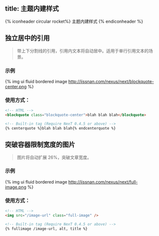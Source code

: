 title: 主题内建样式
---

{% iconheader circular rocket%}
    主题内建样式
{% endiconheader %}

## 独立居中的引用

> 带上下分割线的引用，引用内文本将自动居中。适用于单行引用文本的场景。

### 示例

{% img ui fluid bordered image http://iissnan.com/nexus/next/blockquote-center.png %}

### 使用方式：

```html
<!-- HTML -->
<blockquote class="blockquote-center">blah blah blah</blockquote>

<!-- Built-in tag (Require NexT 0.4.5 or above) -->
{% centerquote %}blah blah blah{% endcenterquote %}
```


## 突破容器限制宽度的图片

> 图片将自动扩展 26%，突破文章宽度。

### 示例

{% img ui fluid bordered image http://iissnan.com/nexus/next/full-image.png %}

### 使用方式：

```html
<!-- HTML -->
<img src="/image-url" class="full-image" />

<!-- Built-in tag (Require NexT 0.4.5 or above) -->
{% fullimage /image-url, alt, title %}
```

